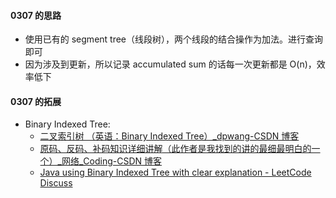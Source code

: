 #### 0307 的思路

- 使用已有的 segment tree（线段树），两个线段的结合操作为加法。进行查询即可
- 因为涉及到更新，所以记录 accumulated sum 的话每一次更新都是 O(n)，效率低下

#### 0307 的拓展

- Binary Indexed Tree:
  - [二叉索引树 （英语：Binary Indexed Tree）\_dpwang-CSDN 博客](https://blog.csdn.net/dpengwang/article/details/100838147)
  - [原码、反码、补码知识详细讲解（此作者是我找到的讲的最细最明白的一个）\_网络\_Coding-CSDN 博客](https://blog.csdn.net/zl10086111/article/details/80907428)
  - [Java using Binary Indexed Tree with clear explanation - LeetCode Discuss](https://leetcode.com/problems/range-sum-query-mutable/discuss/75753/Java-using-Binary-Indexed-Tree-with-clear-explanation)
